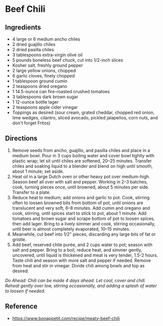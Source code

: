 # Beef Chili

## Ingredients
* 4 large or 6 medium ancho chiles
* 2 dried guajillo chiles
* 2 dried pasilla chiles
* 3 tablespoons extra-virgin olive oil
* 5 pounds boneless beef chuck, cut into 1/2-inch slices
* Kosher salt, freshly ground pepper
* 2 large yellow onions, chopped
* 6 garlic cloves, finely chopped
* 1 tablespoon ground cumin
* 2 teaspoons dried oregano
* 1 14.5-ounce can fire-roasted crushed tomatoes
* 3 tablespoons dark brown sugar
* 1 12-ounce bottle lager
* 2 teaspoons apple cider vinegar
* Toppings as desired (sour cream, grated cheddar, chopped red onion, lime wedges, cilantro, sliced avocado, pickled jalapeños, corn nuts, and don't forget Fritos)

## Directions
1. Remove seeds from ancho, guajillo, and pasilla chiles and place in a medium bowl. Pour in 3 cups boiling water and cover bowl tightly with plastic wrap; let sit until chiles are softened, 20–25 minutes. Transfer chiles and soaking liquid to a blender and blend on high until smooth, about 1 minute; set aside.
2. Heat oil in a large Dutch oven or other heavy pot over medium-high. Season beef all over with salt and pepper. Working in 2–3 batches, cook, turning pieces once, until browned, about 5 minutes per side. Transfer to a plate.
3. Reduce heat to medium; add onions and garlic to pot. Cook, stirring often to loosen browned bits from bottom of pot, until onions are translucent and very soft, 6–8 minutes. Add cumin and oregano and cook, stirring, until spices start to stick to pot, about 1 minute. Add tomatoes and brown sugar and scrape bottom of pot to loosen spices, then add lager. Bring to a lively simmer and cook, stirring occasionally, until beer is almost completely evaporated, 10–15 minutes.
4. Meanwhile, cut beef into 1/2" pieces, discarding any large bits of fat or gristle.
5. Add beef, reserved chile purée, and 2 cups water to pot; season with salt and pepper. Bring to a boil, reduce heat, and simmer gently, uncovered, until liquid is thickened and meat is very tender, 1.5-2 hours. Taste chili and season with more salt and pepper if needed. Remove from heat and stir in vinegar. Divide chili among bowls and top as desired.


*Do Ahead: Chili can be made 4 days ahead. Let cool; cover and chill. Reheat gently over low, stirring occasionally, and adding a splash of water to loosen if needed.*

## Reference
* https://www.bonappetit.com/recipe/meaty-beef-chili
